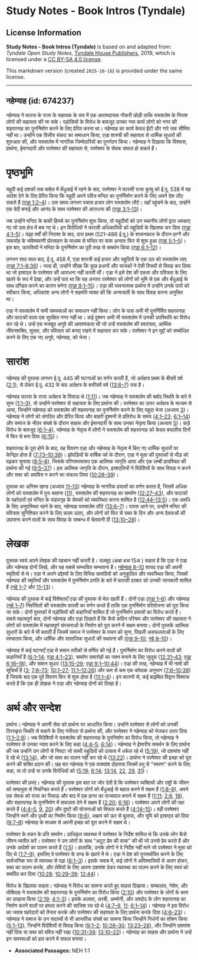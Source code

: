 # Study Notes - Book Intros (Tyndale)

## License Information

**Study Notes - Book Intros (Tyndale)** is based on and adapted from: _Tyndale Open Study Notes_, [Tyndale House Publishers](https://tyndaleopenresources.com/), 2019, which is licensed under a [CC BY-SA 4.0 license](https://creativecommons.org/licenses/by-sa/4.0/legalcode.en).

This markdown version (created `2025-10-16`) is provided under the same license.



--------------------------------

## नहेम्याह (id: 674237)

नहेम्याह ने फारस के राजा के सहायक के रूप में एक आरामदायक नौकरी छोड़ी ताकि यरूशलेम के निराश लोगों की सहायता की जा सके। पड़ोसियों के विरोध के बावजूद उनका नया कार्य लोगों को नगर की शहरपनाह का पुनर्निर्माण करने के लिए प्रेरित करना था। नहेम्याह का कार्य केवल ईंटों और गारे तक सीमित नहीं था। उन्होंने एक वित्तीय संकट का समाधान किया, एज्रा शास्त्री की सहायता से धार्मिक सुधारों की शुरुआत की, और यरूशलेम में नागरिक जिम्मेदारियों का पुनर्गठन किया। नहेम्याह ने दिखाया कि विश्वास, प्रार्थना, ईमानदारी और परमेश्वर की सहायता से, परमेश्वर के सेवक सफल हो सकते हैं।

पृष्ठभूमि
=========

यहूदी कई दशकों तक बाबेल में बँधुआई में रहने के बाद, परमेश्वर ने फारसी राजा कुस्रू को ई.पू. 538 में यह आदेश देने के लिए प्रेरित किया कि यहूदी अपने पवित्र मन्दिर का पुनर्निर्माण करने के लिए अपने देश लौट सकते हैं ([एज्रा 1:2–4](https://ref.ly/Ezra1:2-Ezra1:4))। उस समय लगभग पचास हजार लोग यरूशलेम लौटे। वहाँ पहुंचने के बाद, उन्होंने एक वेदी बनाई और आनंद के साथ परमेश्वर की आराधना की ([एज्रा 3:1–13](https://ref.ly/Ezra3:1-Ezra3:13))।

जब उन्होंने मन्दिर के बाकी हिस्से का पुनर्निर्माण शुरू किया, तो यहूदीयों को उन स्थानीय लोगों द्वारा धमकाए गए जो उस क्षेत्र में बस गए थे। इन विरोधियों ने फारसी अधिकारियों को यहूदियों के खिलाफ कर दिया ([एज्रा 4:1–5](https://ref.ly/Ezra4:1-Ezra4:5))। पंद्रह वर्षों की निराशा के बाद, दारा प्रथम (521–486 ई.पू.) के शासनकाल के दौरान हाग्गै और जकर्याह के भविष्यवाणी प्रोत्साहन के माध्यम से मन्दिर पर काम अन्ततः फिर से शुरू हुआ ([एज्रा 5:1–5](https://ref.ly/Ezra5:1-Ezra5:5))। इस बार, फारसियों ने मन्दिर के पुनर्निर्माण का पूरी तरह से समर्थन किया ([एज्रा 6:1–12](https://ref.ly/Ezra6:1-Ezra6:12))।

लगभग साठ साल बाद, ई.पू. 458 में, एज्रा शास्त्री कई हजार और यहूदियों के एक दल को यरूशलेम लाए ([एज्रा 7:1–8:36](https://ref.ly/Ezra7:1-Ezra8:36))। जल्द ही, उन्होंने सीखा कि कुछ प्रधानों और याजकों ने ऐसी स्त्रियों से विवाह कर लिया था जो इस्राएल के परमेश्वर की आराधना नहीं करती थीं। एज्रा ने इसे देश की एकता और पवित्रता के लिए खतरे के रूप में देखा, और उन्हें पता था कि यह अन्ततः परमेश्वर को लोगों को भूमि से एक और बँधुआई के साथ दण्डित करने का कारण बनेगा ([एज्रा 9:1–15](https://ref.ly/Ezra9:1-Ezra9:15))। एज्रा की भावनात्मक प्रार्थना में उन्होंने उनके पापों को स्वीकार किया, अधिकांश अन्य लोगों ने सहमति व्यक्त की कि अन्यजाती के साथ विवाह करना अनुचित था।

एज्रा ने यरूशलेम में सभी समस्याओं का समाधान नहीं किया। लोग के पास अभी भी पुनर्निर्मित शहरपनाह और फाटकों वाला एक सुरक्षित नगर नहीं था। कई दुश्मन अभी भी यरूशलेम में उनकी उपस्थिति का विरोध कर रहे थे। उन्हें एक मजबूत अगुवे की आवश्यकता थी जो उन्हें यरूशलेम की स्वतंत्रता, आर्थिक जीवनशक्ति, सुरक्षा, और पवित्रता को बनाए रखने में सहायता कर सके। परमेश्वर ने इन मुद्दों को सम्बोधित करने के लिए एक नए अगुवे, नहेम्याह, को भेजा।

सारांश
======

नहेम्याह की पुस्तक लगभग ई.पू. 445 की घटनाओं का वर्णन करती है, जो अर्तक्षत्र प्रथम के बीसवें वर्ष ([2:1](https://ref.ly/Neh2:1)), से लेकर ई.पू. 432 के बाद अर्तक्षत्र के बत्तीसवें वर्ष ([13:6–7](https://ref.ly/Neh13:6-Neh13:7)) तक है।

नहेम्याह फारस के राजा अर्तक्षत्र के पियाऊ थे ([1:11](https://ref.ly/Neh1:11))। जब नहेम्याह ने यरूशलेम की बर्बाद स्थिति के बारे में सुना ([1:1–3](https://ref.ly/Neh1:1-Neh1:3)), तो उन्होंने परमेश्वर से सहायता के लिए प्रार्थना की। परमेश्वर का उत्तर अर्तक्षत्र के माध्यम से आया, जिन्होंने नहेम्याह को यरूशलेम की शहरपनाह का पुनर्निर्माण करने के लिए यहूदा भेजा (अध्याय [3](https://ref.ly/Neh3:1-Neh3:32))। नहेम्याह ने लोगों को संगठित और प्रेरित किया और बाहरी दुश्मनों से प्रतिरोध के समय ([4:1–23](https://ref.ly/Neh4:1-Neh4:23); [6:1–14](https://ref.ly/Neh6:1-Neh6:14)) और समाज के भीतर संघर्ष के दौरान साहस और ईमानदारी के साथ उनका नेतृत्व किया (अध्याय [5](https://ref.ly/Neh5:1-Neh5:19))। कड़े विरोध के बावजूद ([6:1–4](https://ref.ly/Neh6:1-Neh6:4)), नहेम्याह के नेतृत्व में लोगों ने यरूशलेम की शहरपनाह को केवल बयालीस दिनों में फिर से बना दिया ([6:15](https://ref.ly/Neh6:15))।

शहरपनाह के पूरा होने के बाद, यह विवरण एज्रा और नहेम्याह के नेतृत्व में किए गए धार्मिक सुधारों पर केन्द्रित होता है ([7:73–10:39](https://ref.ly/Neh7:73-Neh10:39))। झोपड़ियों के वार्षिक पर्व के दौरान, एज्रा ने मूसा की पुस्तकों से भीड़ को पढ़कर सुनाया ([8:5–8](https://ref.ly/Neh8:5-Neh8:8)), जिसके परिणामस्वरूप एक आत्मिक जागृति आया और एक लम्बी प्रायश्चित की प्रार्थना की गई ([9:5–37](https://ref.ly/Neh9:5-Neh9:37))। इस आत्मिक जागृति के दौरान, इस्राएलियों ने विदेशियों के साथ विवाह न करने और सब्त को अपवित्र न करने का संकल्प लिया ([10:28–39](https://ref.ly/Neh10:28-Neh10:39))।

पुस्तक का अन्तिम खण्ड (अध्याय [11–13](https://ref.ly/Neh11:1-Neh13:31)) नहेम्याह के नागरिक प्रयासों का वर्णन करता है, जिसमें अधिक लोगों को यरूशलेम में पुनः बसाना ([11](https://ref.ly/Neh11:1-Neh11:36)), यरूशलेम की शहरपनाह का समर्पण ([12:27–43](https://ref.ly/Neh12:27-Neh12:43)), और फाटकों के पहरेदारों एवं मन्दिर के भंडारगृह के सेवकों को व्यवस्थित करना शामिल है ([12:44–13:5](https://ref.ly/Neh12:44-Neh13:5))। एक अवधि के लिए अनुपस्थित रहने के बाद, नहेम्याह यरूशलेम लौटे ([13:6–7](https://ref.ly/Neh13:6-Neh13:7))। वापस आने पर, उन्होंने मन्दिर की पवित्रता सुनिश्चित करने के लिए कदम उठाए, और लोगों को फिर से सब्त के दिन और अन्य देवताओं की उपासना करने वालों के साथ विवाह के सम्बन्ध में चेतावनी दी ([13:10–28](https://ref.ly/Neh13:10-Neh13:28))।

लेखक
====

पुस्तक स्वयं अपने लेखक की पहचान नहीं करती है। तलमूद (*बाबा बत्रा* 15अ ) कहता है कि एज्रा ने एज्रा और नहेम्याह दोनों लिखे, और यह सबसे सम्भावित सम्भावना है। [नहेम्याह 8–10](https://ref.ly/Neh8:1-Neh10:39) शायद एज्रा की अपनी स्मृतियों से थे। एज्रा ने अपने उद्देश्यों के लिए विभिन्न सामग्रियों को अनुकूलित और व्यवस्थित किया, जिसमें नहेम्याह की स्मृतियाँ और यरूशलेम में पुनर्निर्माण प्रगति के बारे में फारसी दरबार को उनकी जानकारी शामिल हैं ([नहे 1–7](https://ref.ly/Neh1:1-Neh7:73) और [11–13](https://ref.ly/Neh11:1-Neh13:31))।

नहेम्याह की पुस्तक में कई विशेषताएँ एज्रा की पुस्तक से मेल खाती हैं। दोनों एज्रा ([एज्रा 1–6](https://ref.ly/Ezra1:1-Ezra6:22)) और नहेम्याह ([नहे 1–7](https://ref.ly/Neh1:1-Neh7:73)) निर्वासितों की यरूशलेम वापसी का वर्णन करते हैं ताकि एक पुनर्निर्माण परियोजना को पूरा किया जा सके। दोनों पुस्तकों में पड़ोसियों की कहानियाँ शामिल हैं जो पुनर्निर्माण प्रयासों का विरोध करते हैं। सबसे महत्वपूर्ण बात, दोनों नहेम्याह और एज्रा दिखाते हैं कि कैसे कठिन परिश्रम और परमेश्वर की सहायता ने लोगों को यरूशलेम में महत्वपूर्ण संरचनाओं के निर्माण को पूरा करने में सक्षम बनाया। दोनों पुस्तकें आत्मिक सुधारों के बारे में भी बताती हैं जिसमें समाज ने परमेश्वर के वचन को सुना, पिछली असफलताओं के लिए पश्चाताप किया, और धार्मिक और सामाजिक सुधारों की स्थापना की ([एज्रा 9–10](https://ref.ly/Ezra9:1-Ezra10:44); [नहे 8–10](https://ref.ly/Neh8:1-Neh10:39))।

नहेम्याह में कई घटनाएँ एज्रा में समान तरीकों से वर्णित की गई हैं। पुनर्निर्माण का विरोध करने वालों की कहानियाँ हैं ([6:1–14](https://ref.ly/Neh6:1-Neh6:14); [एज्रा 4:1–23](https://ref.ly/Ezra4:1-Ezra4:23)), समर्पण समारोहों का जश्न मनाने के लिए जुलूस ([12:31–43](https://ref.ly/Neh12:31-Neh12:43); [एज्रा 6:16–18](https://ref.ly/Ezra6:16-Ezra6:18)), और समान सुधार ([13:15–29](https://ref.ly/Neh13:15-Neh13:29); [एज्रा 9:1–10:44](https://ref.ly/Ezra9:1-Ezra10:44))। एज्रा की तरह, नहेम्याह में भी नामों की सूचियाँ हैं ([3](https://ref.ly/Neh3:1-Neh3:32); [7:6–73](https://ref.ly/Neh7:6-Neh7:73); [10:1–27](https://ref.ly/Neh10:1-Neh10:27); [11:1–12:26](https://ref.ly/Neh11:1-Neh12:26)) और कम से कम एक कोष्ठक अनुभाग ([7:6–10:39](https://ref.ly/Neh7:6-Neh10:39)) है जिसके बाद एक पूर्व विवरण फिर से शुरू होता है ([11:1–4](https://ref.ly/Neh11:1-Neh11:4))। इन कारणों से, कई बाइबिल विद्वान विश्वास करते हैं कि एक ही लेखक ने एज्रा और नहेम्याह दोनों को लिखा है।

अर्थ और सन्देश
==============

प्रार्थना। नहेम्याह ने अपनी सेवा को प्रार्थना पर आधारित किया। उन्होंने परमेश्वर से लोगों को उनकी तिरस्कृत स्थिति से बचाने के लिए गंभीरता से प्रार्थना की, और परमेश्वर ने नहेम्याह को भेजकर उत्तर दिया ([1:1–2:8](https://ref.ly/Neh1:1-Neh2:8))। जब विदेशियों ने यरूशलेम की शहरपनाह के पुननिर्माण का विरोध किया, तो नहेम्याह ने परमेश्वर से उनका न्याय करने के लिए कहा ([4:4–5](https://ref.ly/Neh4:4-Neh4:5); [6:14](https://ref.ly/Neh6:14))। नहेम्याह ने ईश्वरीय समर्थन के लिए प्रार्थना की जब उन्होंने उन लोगों से निपटा जो साथी यहूदियों को दासत्व में धकेल रहे थे ([5:19](https://ref.ly/Neh5:19)), जो दशमांश नहीं दे रहे थे ([13:14](https://ref.ly/Neh13:14)), और जो सब्त का पालन नहीं कर रहे थे ([13:22](https://ref.ly/Neh13:22))। प्रार्थना ने परमेश्वर की इच्छा को पूरा करने की शक्ति प्रदान की। छह बार नहेम्याह ने एक वाक्यांश दोहराया जिसमें प्रभु से "स्मरण" करने के लिए कहा, या तो उन्हें या उनके विरोधियों को ([5:19](https://ref.ly/Neh5:19); [6:14](https://ref.ly/Neh6:14); [13:14](https://ref.ly/Neh13:14), [22](https://ref.ly/Neh13:22), [29](https://ref.ly/Neh13:29), [31](https://ref.ly/Neh13:31))।

परमेश्वर की प्रभंद। नहेम्याह की पुस्तक इस बात पर जोर देती है कि परमेश्वर व्यक्तियों और राष्ट्रों के जीवन को सम्प्रभुता से नियन्त्रित करते हैं। परमेश्वर लोगों को बँधुआई से बहाल करने में सक्षम हैं ([1:8–9](https://ref.ly/Neh1:8-Neh1:9)), अपने एक सेवक को राजा का पियाऊ और बाद में एक प्रान्त का राज्यपाल बनाने में सक्षम हैं ([1:11](https://ref.ly/Neh1:11); [2:8](https://ref.ly/Neh2:8), [18](https://ref.ly/Neh2:18)), और शहरपनाह के पुनर्निर्माण में सफलता देने में सक्षम हैं ([2:20](https://ref.ly/Neh2:20); [6:16](https://ref.ly/Neh6:16))। परमेश्वर अपने लोगों की रक्षा करते हैं ([4:4–5](https://ref.ly/Neh4:4-Neh4:5), [9](https://ref.ly/Neh4:9), [20](https://ref.ly/Neh4:20)) और दुष्टों की योजनाओं को विफल करते हैं ([4:14–15](https://ref.ly/Neh4:14-Neh4:15))। वही परमेश्वर जिन्होंने स्वर्ग और पृथ्वी का निर्माण किया ([9:6](https://ref.ly/Neh9:6)), अब्राम को ऊर से बुलाया, और भूमि को इस्राएल को दिया ([9:7–8](https://ref.ly/Neh9:7-Neh9:8)) नहेम्याह के माध्यम से अपनी इच्छा को पूरा करने में सक्षम थे।

परमेश्वर के वचन के प्रति समर्पण। प्राधिकृत व्यवस्था में परमेश्वर के निर्देश शामिल थे कि उनके लोग कैसे जीवन व्यतीत करें। परमेश्वर ने उन लोगों के साथ "अटूट प्रेम की वाचा" की थी जो उनसे प्रेम करते हैं और उनके आदेशों का पालन करते हैं ([1:5](https://ref.ly/Neh1:5))। हालांकि, उनके लोगों ने वे निर्देश नहीं माने जो परमेश्वर ने मूसा को दिए थे ([1:7–9](https://ref.ly/Neh1:7-Neh1:9)), इसलिए वे परमेश्वर के दण्ड के खतरे में थे। एज्रा ने देश को पुनर्स्थापित करने के लिए सार्वजनिक रूप से व्यवस्था से पढ़ा ([8:1–3](https://ref.ly/Neh8:1-Neh8:3))। इसके जवाब में, कई लोगों ने अविश्वासियों से अलग होकर, सब्त का पालन करके, और लेवियों के लिए अपना दशमांश देकर व्यवस्था का पालन करने के लिए स्वयं को समर्पित कर दिया ([10:28](https://ref.ly/Neh10:28); [10:29–39](https://ref.ly/Neh10:29-Neh10:39); [12:44](https://ref.ly/Neh12:44))।

विरोध के खिलाफ साहस। नहेम्याह ने विरोध का सामना करते हुए साहस दिखाया। सम्बल्लत, गेशेम, और तोबियाह ने यरूशलेम की शहरपनाह के पुनर्निर्माण का विरोध किया ([2:10](https://ref.ly/Neh2:10)) और परमेश्वर के लोगों के काम का उपहास किया ([2:19](https://ref.ly/Neh2:19); [4:1–3](https://ref.ly/Neh4:1-Neh4:3))। इसके अलावा, अरबी, अम्मोनी, और अश्दोद के लोग शहरपनाह का निर्माण करने वालों पर हमला करने की साजिश रच रहे थे ([4:7–9](https://ref.ly/Neh4:7-Neh4:9), [11](https://ref.ly/Neh4:11); [6:1–14](https://ref.ly/Neh6:1-Neh6:14))। नहेम्याह ने इस विरोध का जवाब पहरेदारों को तैनात करके और परमेश्वर की सहायता के लिए प्रार्थना करके दिया ([4:6–23](https://ref.ly/Neh4:6-Neh4:23))। नहेम्याह ने समाज के उन सदस्यों से भी आन्तरिक संघर्ष का सामना किया जिन्होंने निर्धनों का शोषण किया ([5:1–13](https://ref.ly/Neh5:1-Neh5:13)), जिन्होंने विदेशियों से विवाह किया ([9:1–2](https://ref.ly/Neh9:1-Neh9:2); [10:28–30](https://ref.ly/Neh10:28-Neh10:30); [13:23–28](https://ref.ly/Neh13:23-Neh13:28)), और जिन्होंने दशमांश नहीं दिया या सब्त को पवित्र नहीं रखा ([10:31–39](https://ref.ly/Neh10:31-Neh10:39); [13:10–22](https://ref.ly/Neh13:10-Neh13:22))। नहेम्याह का साहस और प्रार्थना ने उन्हें इन समस्याओं को हल करने में सफल बनाया।

* **Associated Passages:** NEH 1:1

